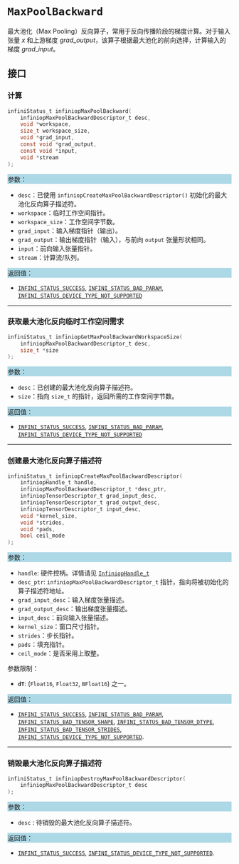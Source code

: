 # `MaxPoolBackward`

最大池化（Max Pooling）反向算子，常用于反向传播阶段的梯度计算。对于输入张量 $x$ 和上游梯度 $grad\_output$，该算子根据最大池化的前向选择，计算输入的梯度 $grad\_input$。

## 接口

### 计算

```c
infiniStatus_t infiniopMaxPoolBackward(
    infiniopMaxPoolBackwardDescriptor_t desc,
    void *workspace,
    size_t workspace_size,
    void *grad_input,
    const void *grad_output,
    const void *input,
    void *stream
);
```

<div style="background-color: lightblue; padding: 1px;"> 参数： </div>

- `desc`：已使用 `infiniopCreateMaxPoolBackwardDescriptor()` 初始化的最大池化反向算子描述符。
- `workspace`：临时工作空间指针。
- `workspace_size`：工作空间字节数。
- `grad_input`：输入梯度指针（输出）。
- `grad_output`：输出梯度指针（输入），与前向 `output` 张量形状相同。
- `input`：前向输入张量指针。
- `stream`：计算流/队列。

<div style="background-color: lightblue; padding: 1px;">  返回值：</div>

- [`INFINI_STATUS_SUCCESS`], [`INFINI_STATUS_BAD_PARAM`], [`INFINI_STATUS_DEVICE_TYPE_NOT_SUPPORTED`]

---

### 获取最大池化反向临时工作空间需求

```c
infiniStatus_t infiniopGetMaxPoolBackwardWorkspaceSize(
    infiniopMaxPoolBackwardDescriptor_t desc,
    size_t *size
);
```

<div style="background-color: lightblue; padding: 1px;"> 参数：</div>

- `desc`：已创建的最大池化反向算子描述符。
- `size`：指向 `size_t` 的指针，返回所需的工作空间字节数。

<div style="background-color: lightblue; padding: 1px;"> 返回值：</div>

- [`INFINI_STATUS_SUCCESS`], [`INFINI_STATUS_BAD_PARAM`], [`INFINI_STATUS_DEVICE_TYPE_NOT_SUPPORTED`]

---

### 创建最大池化反向算子描述符

```c
infiniStatus_t infiniopCreateMaxPoolBackwardDescriptor(
    infiniopHandle_t handle,
    infiniopMaxPoolBackwardDescriptor_t *desc_ptr,
    infiniopTensorDescriptor_t grad_input_desc,
    infiniopTensorDescriptor_t grad_output_desc,
    infiniopTensorDescriptor_t input_desc,
    void *kernel_size,
    void *strides,
    void *pads,
    bool ceil_mode
);
```

<div style="background-color: lightblue; padding: 1px;"> 参数：</div>

- `handle`: 硬件控柄。详情请见 [`InfiniopHandle_t`]
- `desc_ptr`: `infiniopMaxPoolBackwardDescriptor_t` 指针，指向将被初始化的算子描述符地址。
- `grad_input_desc`：输入梯度张量描述。
- `grad_output_desc`：输出梯度张量描述。
- `input_desc`：前向输入张量描述。
- `kernel_size`：窗口尺寸指针。
- `strides`：步长指针。
- `pads`：填充指针。
- `ceil_mode`：是否采用上取整。

参数限制：

- **`dT`**:  (`Float16`, `Float32`, `BFloat16`) 之一。

<div style="background-color: lightblue; padding: 1px;"> 返回值：</div>

- [`INFINI_STATUS_SUCCESS`], [`INFINI_STATUS_BAD_PARAM`],  [`INFINI_STATUS_BAD_TENSOR_SHAPE`], [`INFINI_STATUS_BAD_TENSOR_DTYPE`], [`INFINI_STATUS_BAD_TENSOR_STRIDES`], [`INFINI_STATUS_DEVICE_TYPE_NOT_SUPPORTED`].

---

### 销毁最大池化反向算子描述符

```c
infiniStatus_t infiniopDestroyMaxPoolBackwardDescriptor(
    infiniopMaxPoolBackwardDescriptor_t desc
);
```

<div style="background-color: lightblue; padding: 1px;"> 参数： </div>

- `desc`
     : 待销毁的最大池化反向算子描述符。

<div style="background-color: lightblue; padding: 1px;"> 返回值： </div>

- [`INFINI_STATUS_SUCCESS`], [`INFINI_STATUS_DEVICE_TYPE_NOT_SUPPORTED`].

<!-- 链接 -->
[`InfiniopHandle_t`]: /infiniop/handle/README.md

[`INFINI_STATUS_SUCCESS`]: /common/status/README.md#INFINI_STATUS_SUCCESS
[`INFINI_STATUS_BAD_PARAM`]: /common/status/README.md#INFINI_STATUS_BAD_PARAM
[`INFINI_STATUS_DEVICE_TYPE_NOT_SUPPORTED`]: /common/status/README.md#INFINI_STATUS_DEVICE_TYPE_NOT_SUPPORTED
[`INFINI_STATUS_BAD_TENSOR_SHAPE`]: /common/status/README.md#INFINI_STATUS_BAD_TENSOR_SHAPE
[`INFINI_STATUS_BAD_TENSOR_DTYPE`]: /common/status/README.md#INFINI_STATUS_BAD_TENSOR_DTYPE
[`INFINI_STATUS_BAD_TENSOR_STRIDES`]: /common/status/README.md#INFINI_STATUS_BAD_TENSOR_STRIDES